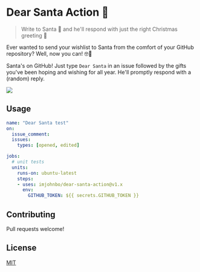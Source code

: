 # Dear Santa Action 🎅

> Write to Santa 🎅 and he'll respond with just the right Christmas greeting 🎄

Ever wanted to send your wishlist to Santa from the comfort of your GitHub repository? Well, now you can! 🤓🎉 

Santa's on GitHub! Just type `Dear Santa` in an issue followed by the gifts you've been hoping and wishing for all year. He'll promptly respond with a (random) reply.

<img src="https://user-images.githubusercontent.com/2993937/71137894-aa798f80-21d7-11ea-8570-26dc20c2bcdf.png" />

## Usage

```yaml
name: "Dear Santa test"
on:
  issue_comment:
  issues:
    types: [opened, edited]

jobs:
  # unit tests
  units:
    runs-on: ubuntu-latest
    steps:
    - uses: imjohnbo/dear-santa-action@v1.x
      env:
        GITHUB_TOKEN: ${{ secrets.GITHUB_TOKEN }}
```

## Contributing

Pull requests welcome! 

## License

[MIT](LICNESE)